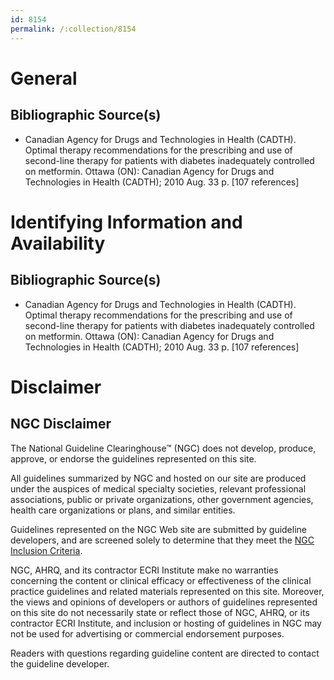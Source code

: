 ```yaml
---
id: 8154
permalink: /:collection/8154
---
```


# General

## Bibliographic Source(s)

- Canadian Agency for Drugs and Technologies in Health (CADTH). Optimal therapy recommendations for the prescribing and use of second-line therapy for patients with diabetes inadequately controlled on metformin. Ottawa (ON): Canadian Agency for Drugs and Technologies in Health (CADTH); 2010 Aug. 33 p. [107 references]

# Identifying Information and Availability

## Bibliographic Source(s)

- Canadian Agency for Drugs and Technologies in Health (CADTH). Optimal therapy recommendations for the prescribing and use of second-line therapy for patients with diabetes inadequately controlled on metformin. Ottawa (ON): Canadian Agency for Drugs and Technologies in Health (CADTH); 2010 Aug. 33 p. [107 references]

# Disclaimer

## NGC Disclaimer

The National Guideline Clearinghouse™ (NGC) does not develop, produce, approve, or endorse the guidelines represented on this site.

All guidelines summarized by NGC and hosted on our site are produced under the auspices of medical specialty societies, relevant professional associations, public or private organizations, other government agencies, health care organizations or plans, and similar entities.

Guidelines represented on the NGC Web site are submitted by guideline developers, and are screened solely to determine that they meet the [NGC Inclusion Criteria](/help-and-about/summaries/inclusion-criteria).

NGC, AHRQ, and its contractor ECRI Institute make no warranties concerning the content or clinical efficacy or effectiveness of the clinical practice guidelines and related materials represented on this site. Moreover, the views and opinions of developers or authors of guidelines represented on this site do not necessarily state or reflect those of NGC, AHRQ, or its contractor ECRI Institute, and inclusion or hosting of guidelines in NGC may not be used for advertising or commercial endorsement purposes.

Readers with questions regarding guideline content are directed to contact the guideline developer.

